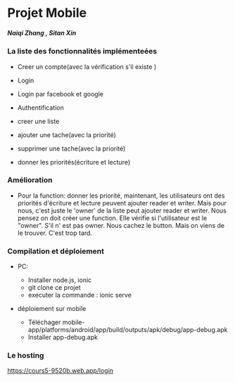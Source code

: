 # Projet Mobile

##### Naiqi Zhang , Sitan Xin

### La liste des fonctionnalités implémenteées

- Creer un compte(avec la vérification s'il existe )
- Login
- Login par facebook et google
- Authentification


- creer une liste
- ajouter une tache(avec la priorité)
- supprimer une tache(avec la priorité)
- donner les priorités(écriture et lecture)
   


    

### Amélioration

- Pour la function: donner les priorité, maintenant, les utilisateurs ont des priorités d'écriture et lecture peuvent ajouter reader et writer. Mais pour nous, c'est juste le 'owner' de la liste peut ajouter reader et writer. Nous pensez on doit créer une function. Elle vérifie si l'utilisateur est le "owner". S'il n' est pas owner. Nous cachez le button. Mais on viens de le trouver. C'est trop tard. 

### Compilation et déploiement
- PC: 
    - Installer node.js, ionic
    - git clone ce projet
    - executer la commande : ionic serve
    
- déploiement sur mobile
    - Téléchager mobile-app/platforms/android/app/build/outputs/apk/debug/app-debug.apk
    - Installer app-debug.apk

### Le hosting

https://cours5-9520b.web.app/login

 
